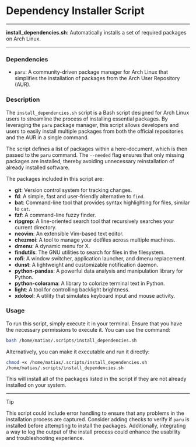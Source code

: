 # Dependency Installer Script 

---

**install_dependencies.sh**: Automatically installs a set of required packages on Arch Linux.

---

### Dependencies

- `paru`: A community-driven package manager for Arch Linux that simplifies the installation of packages from the Arch User Repository (AUR).

### Description

The `install_dependencies.sh` script is a Bash script designed for Arch Linux users to streamline the process of installing essential packages. By leveraging the `paru` package manager, this script allows developers and users to easily install multiple packages from both the official repositories and the AUR in a single command.

The script defines a list of packages within a here-document, which is then passed to the `paru` command. The `--needed` flag ensures that only missing packages are installed, thereby avoiding unnecessary reinstallation of already installed software.

The packages included in this script are:

- **git**: Version control system for tracking changes.
- **fd**: A simple, fast and user-friendly alternative to `find`.
- **bat**: Command-line tool that provides syntax highlighting for files, similar to `cat`.
- **fzf**: A command-line fuzzy finder.
- **ripgrep**: A line-oriented search tool that recursively searches your current directory.
- **neovim**: An extensible Vim-based text editor.
- **chezmoi**: A tool to manage your dotfiles across multiple machines.
- **dmenu**: A dynamic menu for X.
- **findutils**: The GNU utilities to search for files in the filesystem.
- **rofi**: A window switcher, application launcher, and dmenu replacement.
- **dunst**: A lightweight and customizable notification daemon.
- **python-pandas**: A powerful data analysis and manipulation library for Python.
- **python-colorama**: A library to colorize terminal text in Python.
- **light**: A tool for controlling backlight brightness.
- **xdotool**: A utility that simulates keyboard input and mouse activity.

### Usage

To run this script, simply execute it in your terminal. Ensure that you have the necessary permissions to execute it. You can use the command:

```bash
bash /home/matias/.scripts/install_dependencies.sh
```

Alternatively, you can make it executable and run it directly:

```bash
chmod +x /home/matias/.scripts/install_dependencies.sh
/home/matias/.scripts/install_dependencies.sh
```

This will install all of the packages listed in the script if they are not already installed on your system.

---

> [!TIP]
This script could include error handling to ensure that any problems in the installation process are captured. Consider adding checks to verify if `paru` is installed before attempting to install the packages. Additionally, integrating a way to log the output of the install process could enhance the usability and troubleshooting experience.